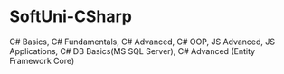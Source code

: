 # SoftUni-CSharp
C# Basics,
C#  Fundamentals, 
C# Advanced, 
C# OOP, 
JS Advanced,
JS Applications,
C# DB Basics(MS SQL Server), 
C# Advanced (Entity Framework Core)
